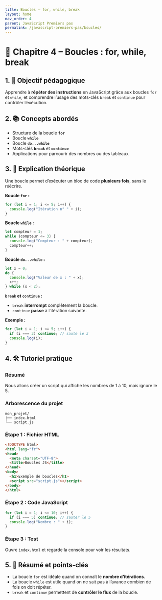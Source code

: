 ```yaml
---
title: Boucles – for, while, break
layout: home
nav_order: 4
parent: JavaScript Premiers pas
permalink: /javascript-premiers-pas/boucles/
---
```


# 📘 Chapitre 4 – Boucles : for, while, break

## 1. 🎯 Objectif pédagogique

Apprendre à **répéter des instructions** en JavaScript grâce aux boucles `for` et `while`, et comprendre l’usage des mots-clés `break` et `continue` pour contrôler l’exécution.

## 2. 📚 Concepts abordés

* Structure de la boucle **`for`**
* Boucle **`while`**
* Boucle **`do...while`**
* Mots-clés **`break`** et **`continue`**
* Applications pour parcourir des nombres ou des tableaux

## 3. 🧠 Explication théorique

Une boucle permet d’exécuter un bloc de code **plusieurs fois**, sans le réécrire.

**Boucle `for` :**

```js
for (let i = 1; i <= 5; i++) {
  console.log("Itération n° " + i);
}
```

**Boucle `while` :**

```js
let compteur = 1;
while (compteur <= 3) {
  console.log("Compteur : " + compteur);
  compteur++;
}
```

**Boucle `do...while` :**

```js
let x = 0;
do {
  console.log("Valeur de x : " + x);
  x++;
} while (x < 2);
```

**`break` et `continue` :**

* `break` **interrompt** complètement la boucle.
* `continue` **passe** à l’itération suivante.

**Exemple :**

```js
for (let i = 1; i <= 5; i++) {
  if (i === 3) continue; // saute le 3
  console.log(i);
}
```

## 4. 🛠 Tutoriel pratique

### Résumé

Nous allons créer un script qui affiche les nombres de 1 à 10, mais ignore le 5.

### Arborescence du projet

```
mon_projet/
├── index.html
└── script.js
```

### **Étape 1 : Fichier HTML**

```html
<!DOCTYPE html>
<html lang="fr">
<head>
  <meta charset="UTF-8">
  <title>Boucles JS</title>
</head>
<body>
  <h1>Exemple de boucles</h1>
  <script src="script.js"></script>
</body>
</html>
```

### **Étape 2 : Code JavaScript**

```js
for (let i = 1; i <= 10; i++) {
  if (i === 5) continue; // sauter le 5
  console.log("Nombre : " + i);
}
```

### **Étape 3 : Test**

Ouvre `index.html` et regarde la console pour voir les résultats.

## 5. 🧾 Résumé et points-clés

* La boucle `for` est idéale quand on connaît le **nombre d’itérations**.
* La boucle `while` est utile quand on ne sait pas à l’avance combien de fois on doit répéter.
* `break` et `continue` permettent de **contrôler le flux** de la boucle.

